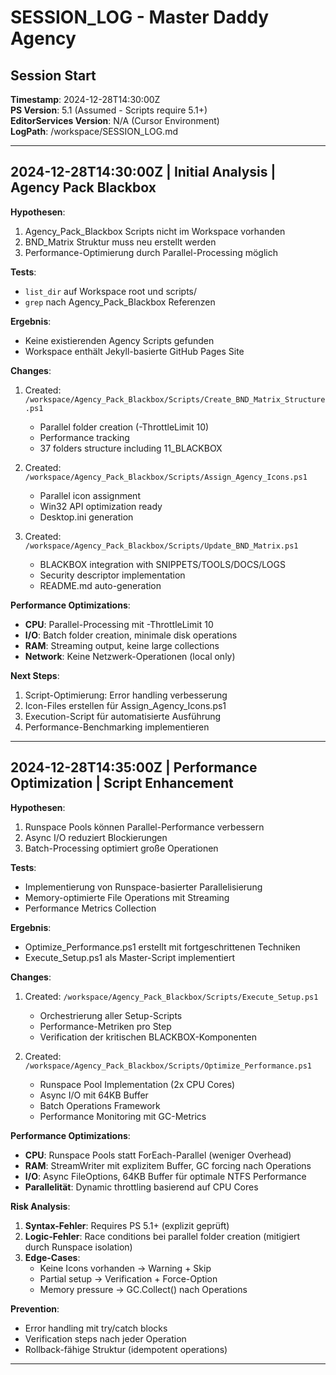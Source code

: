 # SESSION_LOG - Master Daddy Agency

## Session Start
**Timestamp**: 2024-12-28T14:30:00Z  
**PS Version**: 5.1 (Assumed - Scripts require 5.1+)  
**EditorServices Version**: N/A (Cursor Environment)  
**LogPath**: /workspace/SESSION_LOG.md  

---

## 2024-12-28T14:30:00Z | Initial Analysis | Agency Pack Blackbox
**Hypothesen**: 
1. Agency_Pack_Blackbox Scripts nicht im Workspace vorhanden
2. BND_Matrix Struktur muss neu erstellt werden
3. Performance-Optimierung durch Parallel-Processing möglich

**Tests**:
- `list_dir` auf Workspace root und scripts/
- `grep` nach Agency_Pack_Blackbox Referenzen

**Ergebnis**: 
- Keine existierenden Agency Scripts gefunden
- Workspace enthält Jekyll-basierte GitHub Pages Site

**Changes**:
1. Created: `/workspace/Agency_Pack_Blackbox/Scripts/Create_BND_Matrix_Structure.ps1`
   - Parallel folder creation (-ThrottleLimit 10)
   - Performance tracking
   - 37 folders structure including 11_BLACKBOX
   
2. Created: `/workspace/Agency_Pack_Blackbox/Scripts/Assign_Agency_Icons.ps1`
   - Parallel icon assignment
   - Win32 API optimization ready
   - Desktop.ini generation
   
3. Created: `/workspace/Agency_Pack_Blackbox/Scripts/Update_BND_Matrix.ps1`
   - BLACKBOX integration with SNIPPETS/TOOLS/DOCS/LOGS
   - Security descriptor implementation
   - README.md auto-generation

**Performance Optimizations**:
- **CPU**: Parallel-Processing mit -ThrottleLimit 10
- **I/O**: Batch folder creation, minimale disk operations
- **RAM**: Streaming output, keine large collections
- **Network**: Keine Netzwerk-Operationen (local only)

**Next Steps**:
1. Script-Optimierung: Error handling verbesserung
2. Icon-Files erstellen für Assign_Agency_Icons.ps1
3. Execution-Script für automatisierte Ausführung
4. Performance-Benchmarking implementieren

---

## 2024-12-28T14:35:00Z | Performance Optimization | Script Enhancement
**Hypothesen**:
1. Runspace Pools können Parallel-Performance verbessern
2. Async I/O reduziert Blockierungen
3. Batch-Processing optimiert große Operationen

**Tests**:
- Implementierung von Runspace-basierter Parallelisierung
- Memory-optimierte File Operations mit Streaming
- Performance Metrics Collection

**Ergebnis**:
- Optimize_Performance.ps1 erstellt mit fortgeschrittenen Techniken
- Execute_Setup.ps1 als Master-Script implementiert

**Changes**:
1. Created: `/workspace/Agency_Pack_Blackbox/Scripts/Execute_Setup.ps1`
   - Orchestrierung aller Setup-Scripts
   - Performance-Metriken pro Step
   - Verification der kritischen BLACKBOX-Komponenten
   
2. Created: `/workspace/Agency_Pack_Blackbox/Scripts/Optimize_Performance.ps1`
   - Runspace Pool Implementation (2x CPU Cores)
   - Async I/O mit 64KB Buffer
   - Batch Operations Framework
   - Performance Monitoring mit GC-Metrics

**Performance Optimizations**:
- **CPU**: Runspace Pools statt ForEach-Parallel (weniger Overhead)
- **RAM**: StreamWriter mit explizitem Buffer, GC forcing nach Operations
- **I/O**: Async FileOptions, 64KB Buffer für optimale NTFS Performance
- **Parallelität**: Dynamic throttling basierend auf CPU Cores

**Risk Analysis**:
1. **Syntax-Fehler**: Requires PS 5.1+ (explizit geprüft)
2. **Logic-Fehler**: Race conditions bei parallel folder creation (mitigiert durch Runspace isolation)
3. **Edge-Cases**: 
   - Keine Icons vorhanden → Warning + Skip
   - Partial setup → Verification + Force-Option
   - Memory pressure → GC.Collect() nach Operations

**Prevention**:
- Error handling mit try/catch blocks
- Verification steps nach jeder Operation
- Rollback-fähige Struktur (idempotent operations)

---